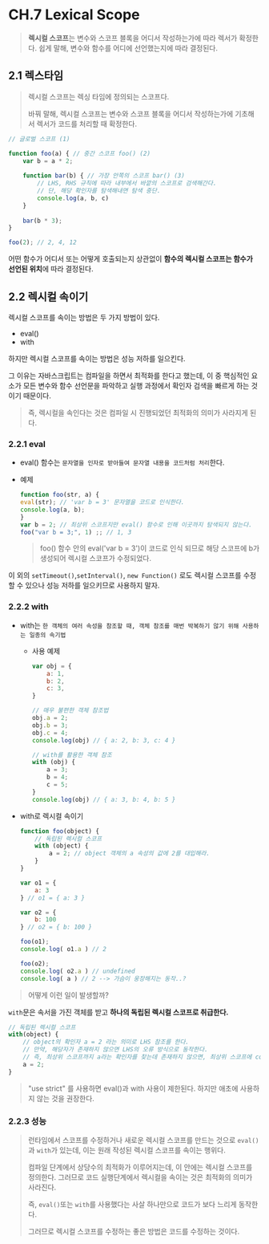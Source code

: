 # CH.7 Lexical Scope

> **렉시컬  스코프**는 변수와 스코프 블록을 어디서 작성하는가에 따라 렉서가 확정한다.
> 쉽게 말해, 변수와 함수를 어디에 선언했는지에 따라 결정된다.

## 2.1 렉스타임

> 렉시컬 스코프는 렉싱 타임에 정의되는 스코프다.
> 
> 바꿔 말해, 렉시컬 스코프는 변수와 스코프 블록을 어디서 작성하는가에 기초해서 렉서가 코드를 처리할 때 확정한다.

```javascript
// 글로벌 스코프 (1)

function foo(a) { // 중간 스코프 foo() (2)
    var b = a * 2;
    
    function bar(b) { // 가장 안쪽의 스코프 bar() (3)
        // LHS, RHS 규칙에 따라 내부에서 바깥의 스코프로 검색해간다.
        // 단, 해당 확인자를 탐색해내면 탐색 중단.
        console.log(a, b, c)
    }
    
    bar(b * 3);
} 

foo(2); // 2, 4, 12
```

어떤 함수가 어디서 또는 어떻게 호출되는지 상관없이 **함수의 렉시컬 스코프는 함수가 선언된 위치**에 따라 결정된다.
## 2.2 렉시컬 속이기

렉시컬 스코프를 속이는 방법은 두 가지 방법이 있다.
- eval()
- with

하지만 렉시컬 스코프를 속이는 방법은 성능 저하를 일으킨다.

그 이유는 자바스크립트는 컴파일을 하면서 최적화를 한다고 했는데, 이 중 핵심적인 요소가 모든 변수와 함수 선언문을 파악하고 실행 과정에서 확인자 검색을 빠르게 하는 것이기 때문이다.

> 즉, 렉시컬을 속인다는 것은 컴파일 시 진행되었던 최적화의 의미가 사라지게 된다.
### 2.2.1 eval

- eval() 함수는 `문자열을 인자로 받아들여 문자열 내용을 코드처럼 처리`한다.

- 예제
    ```javascript
    function foo(str, a) {
    eval(str); // 'var b = 3' 문자열을 코드로 인식한다.
    console.log(a, b);
  }
  var b = 2; // 최상위 스코프지만 eval() 함수로 인해 이곳까지 탐색되지 않는다.
  foo("var b = 3;", 1) ;; // 1, 3
    ```
  > foo() 함수 안의 eval('var b = 3')이 코드로 인식 되므로 해당 스코프에 b가 생성되어 렉시컬 스코프가 수정되었다.

이 외의 `setTimeout()`,`setInterval()`, `new Function()` 로도 렉시컬 스코프를 수정할 수 있으나 성능 저하를 일으키므로 사용하지 말자.

### 2.2.2 with

- with는 `한 객체의 여러 속성을 참조할 때, 객체 참조를 매번 박복하기 않기 위해 사용하는 일종의 속기법`
  - 사용 예제
    ```javascript
    var obj = {
        a: 1,
        b: 2,
        c: 3,
    }
    
    // 매우 불편한 객체 참조법
    obj.a = 2;
    obj.b = 3;
    obj.c = 4;
    console.log(obj) // { a: 2, b: 3, c: 4 }
    
    // with를 활용한 객체 참조
    with (obj) {
        a = 3;
        b = 4;
        c = 5;
    }
    console.log(obj) // { a: 3, b: 4, b: 5 }
      ```

- with로 렉시컬 속이기
  ```javascript
  function foo(object) {
      // 독립된 렉시컬 스코프
      with (object) {
          a = 2; // object 객체의 a 속성의 값에 2를 대입해라.
      }
  }
  
  var o1 = {
      a: 3
  } // o1 = { a: 3 }
  
  var o2 = {
      b: 100
  } // o2 = { b: 100 }
  
  foo(o1);
  console.log( o1.a ) // 2
  
  foo(o2);
  console.log( o2.a ) // undefined
  console.log( a ) // 2 --> 가슴이 웅장해지는 동작..?
  ```

> 어떻게 이런 일이 발생할까?

`with`문은 속서을 가진 객체를 받고 **하나의 독립된 렉시컬 스코프로 취급한다.**

```javascript
// 독립된 렉시컬 스코프
with(object) {
    // object의 확인자 a = 2 라는 의미로 LHS 참조를 한다.
    // 만약, 해당자가 존재하지 않으면 LHS의 오류 방식으로 동작한다.
    // 즉, 최상위 스코프까지 a라는 확인자를 찾는데 존재하지 않으면, 최상위 스코프에 const a = 2라고 만들어주는 것.
    a = 2;
}
```

> "use strict" 를 사용하면 eval()과 with 사용이 제한된다. 하지만 애초에 사용하지 않는 것을 권장한다.

### 2.2.3 성능

> 런타임에서 스코프를 수정하거나 새로운 렉시컬 스코프를 만드는 것으로 `eval()`과 `with`가 있는데, 이는 원래 작성된 렉시컬 스코프를 속이는 행위다.
> 
> 컴파일 단계에서 상당수의 최적화가 이루어지는데, 이 안에는 렉시컬 스코프를 정의한다. 그러므로 코드 실행단계에서 렉시컬을 속이는 것은 최적화의 의미가 사라진다.
> 
> 즉, `eval()`또는 `with`를 사용했다는 사살 하나만으로 코드가 보다 느리게 동작한다.
> 
> 그러므로 렉시컬 스코프를 수정하는 좋은 방법은 코드를 수정하는 것이다.